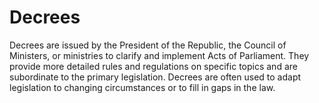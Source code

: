# Decrees

Decrees are issued by the President of the Republic, the Council of Ministers, or ministries to clarify and implement Acts of Parliament. They provide more detailed rules and regulations on specific topics and are subordinate to the primary legislation. Decrees are often used to adapt legislation to changing circumstances or to fill in gaps in the law.
